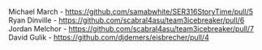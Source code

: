 Michael March - https://github.com/samabwhite/SER316StoryTime/pull/5
Ryan Dinville - https://github.com/scabral4asu/team3icebreaker/pull/6
Jordan Melchor - https://github.com/scabral4asu/team3icebreaker/pull/7
David Gulik - https://github.com/djdemers/eisbrecher/pull/4
